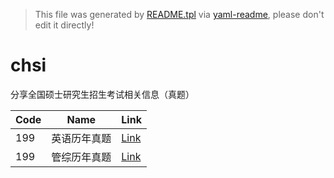 > This file was generated by [README.tpl](README.tpl) via [yaml-readme](https://github.com/LinuxSuRen/yaml-readme), please don't edit it directly!

# chsi
分享全国硕士研究生招生考试相关信息（真题）

| Code | Name | Link |
|---|---|---|
| 199 | 英语历年真题 | [Link](https://drive.google.com/drive/folders/10q3PusNhi2wFsr7MxJhPsbuadTfRY2uA?usp=sharing) |
| 199 | 管综历年真题 | [Link](https://drive.google.com/drive/folders/1lFM5NsFChCbm7riB2wcuPNitr0CgmOk_?usp=sharing) |
